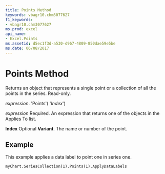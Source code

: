 ```yaml
---
title: Points Method
keywords: vbagr10.chm3077627
f1_keywords:
- vbagr10.chm3077627
ms.prod: excel
api_name:
- Excel.Points
ms.assetid: d5ec1f3d-a530-d967-4809-850dae59e5be
ms.date: 06/08/2017
---
```



# Points Method

Returns an object that represents a single point or a collection of all the points in the series. Read-only.

 _expression_. 'Points'( '_Index_')

 _expression_ Required. An expression that returns one of the objects in the Applies To list.

 **Index** Optional **Variant**. The name or number of the point.

## Example

This example applies a data label to point one in series one.


```vb
myChart.SeriesCollection(1).Points(1).ApplyDataLabels
```


